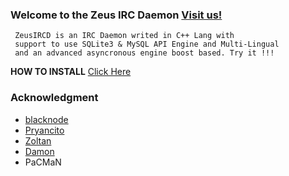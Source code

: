 ### Welcome to the Zeus IRC Daemon [Visit us!](http://zeusircd.net)

~~~
 ZeusIRCD is an IRC Daemon writed in C++ Lang with
 support to use SQLite3 & MySQL API Engine and Multi-Lingual
 and an advanced asyncronous engine boost based. Try it !!!
~~~

__HOW TO INSTALL__ [Click Here](https://github.com/Pryancito/zeusircd/wiki/INSTALLATION-GUIDE)

### Acknowledgment

- [blacknode](https://github.com/blacknode/)
- [Pryancito](https://github.com/Pryancito/)
- [Zoltan](https://github.com/zoltyvigo/)
- [Damon](https://github.com/D4M0N1979/)
- PaCMaN
